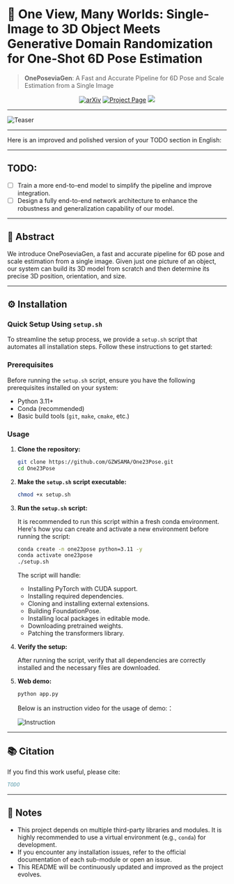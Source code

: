 # 🎯 One View, Many Worlds: Single-Image to 3D Object Meets Generative Domain Randomization for One-Shot 6D Pose Estimation

> **OnePoseviaGen**: A Fast and Accurate Pipeline for 6D Pose and Scale Estimation from a Single Image
<p align="center"><a href="https://arxiv.org"><img src='https://img.shields.io/badge/arXiv-Paper-red?logo=arxiv&logoColor=white' alt='arXiv'></a>
<a href='https://gzwsama.github.io/OnePoseviaGen.github.io/'><img src='https://img.shields.io/badge/Project_Page-Website-green?logo=googlechrome&logoColor=white' alt='Project Page'></a>
<a href='https://huggingface.co/spaces/ZhengGeng/OnePoseviaGen'><img src='https://img.shields.io/badge/%F0%9F%A4%97%20Hugging%20Face-Live_Demo-blue'></a>
</p>

---

![Teaser](assets/teaser.png)

---

Here is an improved and polished version of your TODO section in English:

---

## **TODO:**
- [ ] Train a more end-to-end model to simplify the pipeline and improve integration.
- [ ] Design a fully end-to-end network architecture to enhance the robustness and generalization capability of our model.

---

## 📄 Abstract

We introduce OnePoseviaGen, a fast and accurate pipeline for 6D pose and scale estimation from a single image. Given just one picture of an object, our system can build its 3D model from scratch and then determine its precise 3D position, orientation, and size.

---

## ⚙️ Installation

### Quick Setup Using `setup.sh`

To streamline the setup process, we provide a `setup.sh` script that automates all installation steps. Follow these instructions to get started:

### Prerequisites

Before running the `setup.sh` script, ensure you have the following prerequisites installed on your system:

- Python 3.11+
- Conda (recommended)
- Basic build tools (`git`, `make`, `cmake`, etc.)

### Usage

1. **Clone the repository:**

   ```bash
   git clone https://github.com/GZWSAMA/One23Pose.git
   cd One23Pose
   ```

2. **Make the `setup.sh` script executable:**

   ```bash
   chmod +x setup.sh
   ```

3. **Run the `setup.sh` script:**

   It is recommended to run this script within a fresh conda environment. Here's how you can create and activate a new environment before running the script:

   ```bash
   conda create -n one23pose python=3.11 -y
   conda activate one23pose
   ./setup.sh
   ```

   The script will handle:
   - Installing PyTorch with CUDA support.
   - Installing required dependencies.
   - Cloning and installing external extensions.
   - Building FoundationPose.
   - Installing local packages in editable mode.
   - Downloading pretrained weights.
   - Patching the transformers library.

4. **Verify the setup:**

   After running the script, verify that all dependencies are correctly installed and the necessary files are downloaded.

5. **Web demo:**

   ```bash
   python app.py
   ```
   Below is an instruction video for the usage of demo:：

   <!-- <img src="assets/instruction.gif" alt="Demo instruction" width="600"/> -->
   ![Instruction](assets/instruction.gif)

---

## 📚 Citation

If you find this work useful, please cite:

```bibtex
TODO
```

---

## 📝 Notes

- This project depends on multiple third-party libraries and modules. It is highly recommended to use a virtual environment (e.g., `conda`) for development.
- If you encounter any installation issues, refer to the official documentation of each sub-module or open an issue.
- This README will be continuously updated and improved as the project evolves.
